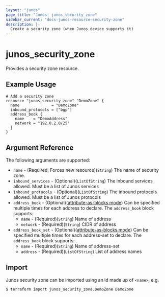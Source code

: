 ```yaml
---
layout: "junos"
page_title: "Junos: junos_security_zone"
sidebar_current: "docs-junos-resource-security-zone"
description: |-
  Create a security zone (when Junos device supports it)
---
```


# junos_security_zone

Provides a security zone resource.

## Example Usage

```hcl
# Add a security zone
resource "junos_security_zone" "DemoZone" {
  name              = "DemoZone"
  inbound_protocols = ["bgp"]
  address_book {
    name    = "DemoAddress"
    network = "192.0.2.0/25"
  }
}
```

## Argument Reference

The following arguments are supported:

* `name` - (Required, Forces new resource)(`String`) The name of security zone.
* `inbound_services` - (Optional)(`ListOfString`) The inbound services allowed. Must be a list of Junos services
* `inbound_protocols` - (Optional)(`ListOfString`) The inbound protocols allowed. Must be a list of Junos protocols
* `address_book` - (Optional)([attribute-as-blocks mode](https://www.terraform.io/docs/configuration/attr-as-blocks.html)) Can be specified multiple times for each address to declare.
  The `address_book` block supports:
  * `name` - (Required)(`String`) Name of address
  * `network` - (Required)(`String`) CIDR of address
* `address_book_set` - (Optional)([attribute-as-blocks mode](https://www.terraform.io/docs/configuration/attr-as-blocks.html)) Can be specified multiple times for each address-set to declare.
    The `address_book` block supports:
  * `name` - (Required)(`String`) Name of address-set
  * `address` - (Required)(`ListOfString`) List of address names

## Import

Junos security zone can be imported using an id made up of `<name>`, e.g.

```
$ terraform import junos_security_zone.DemoZone DemoZone
```
